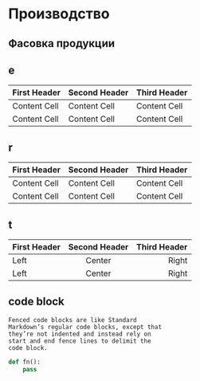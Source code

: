 # Производство

## Фасовка продукции


## e

First Header | Second Header | Third Header
------------ | ------------- | ------------
Content Cell | Content Cell  | Content Cell
Content Cell | Content Cell  | Content Cell

## r

| First Header | Second Header | Third Header |
| ------------ | ------------- | ------------ |
| Content Cell | Content Cell  | Content Cell |
| Content Cell | Content Cell  | Content Cell |

## t

First Header | Second Header | Third Header
:----------- |:-------------:| -----------:
Left         | Center        | Right
Left         | Center        | Right


## code block

```
Fenced code blocks are like Standard
Markdown’s regular code blocks, except that
they’re not indented and instead rely on
start and end fence lines to delimit the
code block.
```

```python
def fn():
    pass
```